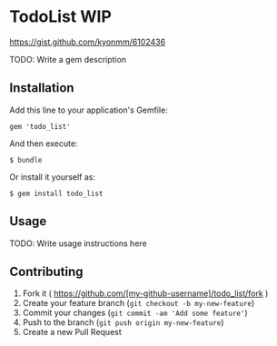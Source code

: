 # TodoList WIP

https://gist.github.com/kyonmm/6102436

TODO: Write a gem description

## Installation

Add this line to your application's Gemfile:

    gem 'todo_list'

And then execute:

    $ bundle

Or install it yourself as:

    $ gem install todo_list

## Usage

TODO: Write usage instructions here

## Contributing

1. Fork it ( https://github.com/[my-github-username]/todo_list/fork )
2. Create your feature branch (`git checkout -b my-new-feature`)
3. Commit your changes (`git commit -am 'Add some feature'`)
4. Push to the branch (`git push origin my-new-feature`)
5. Create a new Pull Request
